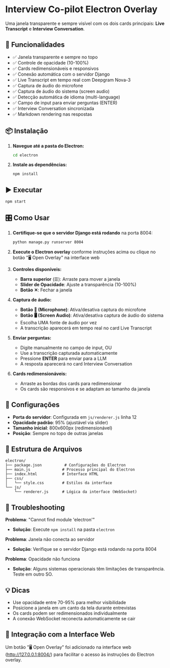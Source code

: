 # Interview Co-pilot Electron Overlay

Uma janela transparente e sempre visível com os dois cards principais: **Live Transcript** e **Interview Conversation**.

## 🚀 Funcionalidades

- ✅ Janela transparente e sempre no topo
- ✅ Controle de opacidade (10-100%)
- ✅ Cards redimensionáveis e responsivos
- ✅ Conexão automática com o servidor Django
- ✅ Live Transcript em tempo real com Deepgram Nova-3
- ✅ Captura de áudio do microfone
- ✅ Captura de áudio do sistema (screen audio)
- ✅ Detecção automática de idioma (multi-language)
- ✅ Campo de input para enviar perguntas (ENTER)
- ✅ Interview Conversation sincronizada
- ✅ Markdown rendering nas respostas

## 📦 Instalação

1. **Navegue até a pasta do Electron:**
   ```bash
   cd electron
   ```

2. **Instale as dependências:**
   ```bash
   npm install
   ```

## ▶️ Executar

```bash
npm start
```

## 🎛️ Como Usar

1. **Certifique-se que o servidor Django está rodando** na porta 8004:
   ```bash
   python manage.py runserver 8004
   ```

2. **Execute o Electron overlay** conforme instruções acima ou clique no botão "🖥️ Open Overlay" na interface web

3. **Controles disponíveis:**
   - **Barra superior** (☰): Arraste para mover a janela
   - **Slider de Opacidade**: Ajuste a transparência (10-100%)
   - **Botão ✕**: Fechar a janela

4. **Captura de áudio:**
   - **Botão 🎤 (Microphone)**: Ativa/desativa captura do microfone
   - **Botão 🖥️ (Screen Audio)**: Ativa/desativa captura de áudio do sistema
   - Escolha UMA fonte de áudio por vez
   - A transcrição aparecerá em tempo real no card Live Transcript

5. **Enviar perguntas:**
   - Digite manualmente no campo de input, OU
   - Use a transcrição capturada automaticamente
   - Pressione **ENTER** para enviar para a LLM
   - A resposta aparecerá no card Interview Conversation

6. **Cards redimensionáveis:**
   - Arraste as bordas dos cards para redimensionar
   - Os cards são responsivos e se adaptam ao tamanho da janela

## 🔧 Configurações

- **Porta do servidor**: Configurada em `js/renderer.js` linha 12
- **Opacidade padrão**: 95% (ajustável via slider)
- **Tamanho inicial**: 800x600px (redimensionável)
- **Posição**: Sempre no topo de outras janelas

## 📝 Estrutura de Arquivos

```
electron/
├── package.json          # Configurações do Electron
├── main.js              # Processo principal do Electron
├── index.html           # Interface HTML
├── css/
│   └── style.css        # Estilos da interface
└── js/
    └── renderer.js      # Lógica da interface (WebSocket)
```

## 🐛 Troubleshooting

**Problema**: "Cannot find module 'electron'"
- **Solução**: Execute `npm install` na pasta `electron`

**Problema**: Janela não conecta ao servidor
- **Solução**: Verifique se o servidor Django está rodando na porta 8004

**Problema**: Opacidade não funciona
- **Solução**: Alguns sistemas operacionais têm limitações de transparência. Teste em outro SO.

## 💡 Dicas

- Use opacidade entre 70-95% para melhor visibilidade
- Posicione a janela em um canto da tela durante entrevistas
- Os cards podem ser redimensionados individualmente
- A conexão WebSocket reconecta automaticamente se cair

## 🔗 Integração com a Interface Web

Um botão "🖥️ Open Overlay" foi adicionado na interface web (http://127.0.0.1:8004/) para facilitar o acesso às instruções do Electron overlay.
